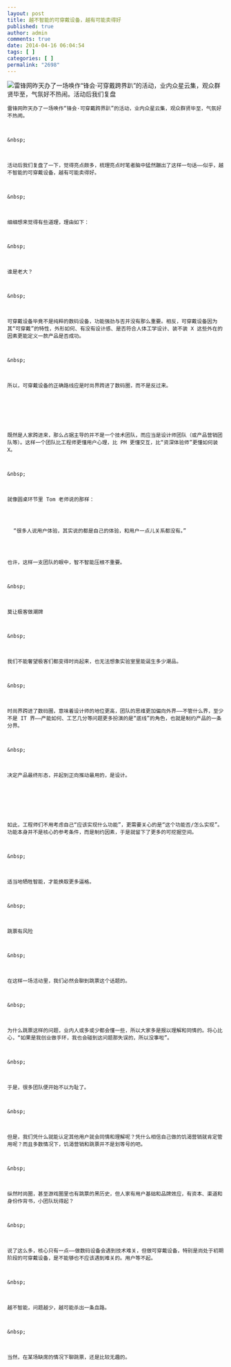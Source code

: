 ```yaml
---
layout: post
title: 越不智能的可穿戴设备，越有可能卖得好
published: true
author: admin
comments: true
date: 2014-04-16 06:04:54
tags: [ ]
categories: [ ]
permalink: "2698"
---
```

![雷锋网昨天办了一场唤作“锋会·可穿戴跨界趴”的活动，业内众星云集，观众群贤毕至，气氛好不热闹。活动后我们复盘][1]


  
    雷锋网昨天办了一场唤作“锋会·可穿戴跨界趴”的活动，业内众星云集，观众群贤毕至，气氛好不热闹。
  
  
  
    &nbsp;
  
  
  
    活动后我们复盘了一下，觉得亮点颇多，梳理亮点时笔者脑中猛然蹦出了这样一句话——似乎，越不智能的可穿戴设备，越有可能卖得好。
  
  
  
    &nbsp;
  
  
  
    细细想来觉得有些道理，理由如下：
  
  
  
    &nbsp;
  
  
  
    谁是老大？
  
  
  
    &nbsp;
  
  
  
    可穿戴设备毕竟不是纯粹的数码设备，功能强劲与否并没有那么重要。相反，可穿戴设备因为其“可穿戴”的特性，外形如何、有没有设计感、是否符合人体工学设计、装不装 X 这些外在的因素更能定义一款产品是否成功。
  
  
  
    &nbsp;
  
  
  
    所以，可穿戴设备的正确路线应是时尚界跨进了数码圈，而不是反过来。
  
  
  
    
  
  
  
    既然是人家跨进来，那么占据主导的并不是一个技术团队，而应当是设计师团队（或产品营销团队等）。这样一个团队比工程师更懂用户心理，比 PM 更懂交互，比“资深体验师”更懂如何装 X。
  
  
  
    &nbsp;
  
  
  
    就像圆桌环节里 Tom 老师说的那样：
  
  
  
    
      “很多人说用户体验，其实说的都是自己的体验，和用户一点儿关系都没有。”
    
  
  
  
    也许，这样一支团队的眼中，智不智能压根不重要。
  
  
  
    &nbsp;
  
  
  
    莫让极客做潮牌
  
  
  
    &nbsp;
  
  
  
    我们不能奢望极客们都变得时尚起来，也无法想象实验室里能诞生多少潮品。
  
  
  
    &nbsp;
  
  
  
    时尚界跨进了数码圈，意味着设计师的地位更高，团队的思维更加偏向外界——不管什么界，至少不是 IT 界——产能如何、工艺几分等问题更多扮演的是“底线”的角色，也就是制约产品的一条分界。
  
  
  
    &nbsp;
  
  
  
    决定产品最终形态，并起到正向推动最用的，是设计。
  
  
  
    
  
  
  
    如此，工程师们不用考虑自己“应该实现什么功能”，更需要关心的是“这个功能否/怎么实现”。功能本身并不是核心的参考条件，而是制约因素，于是就留下了更多的可挖掘空间。
  
  
  
    &nbsp;
  
  
  
    适当地牺牲智能，才能换取更多逼格。
  
  
  
    &nbsp;
  
  
  
    跳票有风险
  
  
  
    &nbsp;
  
  
  
    在这样一场活动里，我们必然会聊到跳票这个话题的。
  
  
  
    &nbsp;
  
  
  
    为什么跳票这样的问题，业内人或多或少都会懂一些，所以大家多是报以理解和同情的。将心比心，“如果是我创业做手环，我也会碰到这问题那失误的，所以没事啦”。
  
  
  
    &nbsp;
  
  
  
    于是，很多团队便开始不以为耻了。
  
  
  
    &nbsp;
  
  
  
    但是，我们凭什么就能认定其他用户就会同情和理解呢？凭什么相信自己做的饥渴营销就肯定管用呢？而且多数情况下，饥渴营销和跳票并不是划等号的吧。
  
  
  
    &nbsp;
  
  
  
    纵然时尚圈，甚至游戏圈里也有跳票的黑历史，但人家有用户基础和品牌效应，有资本、渠道和身份作背书，小团队玩得起？
  
  
  
    &nbsp;
  
  
  
    说了这么多，核心只有一点——做数码设备会遇到技术难关，但做可穿戴设备，特别是尚处于初期阶段的可穿戴设备，是不能够也不应该遇到难关的。用户等不起。
  
  
  
    &nbsp;
  
  
  
    越不智能，问题越少，越可能杀出一条血路。
  
  
  
    &nbsp;
  
  
  
    当然，在某场缺席的情况下聊跳票，还是比较无趣的。
  


 [1]: http://yongz.com/yz/wp-content/uploads/2014/04/d5eb96b848bf5a82f0eab8b431ae500b.jpg